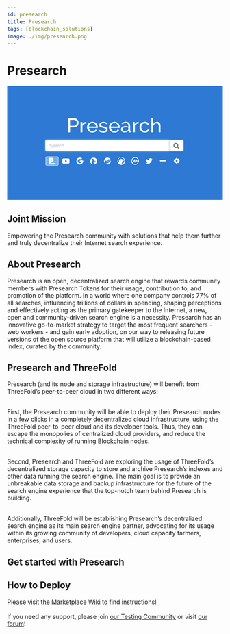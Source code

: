 ```yaml
---
id: presearch
title: Presearch
tags: [blockchain_solutions]
image: ./img/presearch.png
---
```


# Presearch

![](./img/presearch1.png)

## Joint Mission

Empowering the Presearch community with solutions that help them further and truly decentralize their Internet search experience. 

## About Presearch 

Presearch is an open, decentralized search engine that rewards community members with Presearch Tokens for their usage, contribution to, and promotion of the platform. In a world where one company controls 77% of all searches, influencing trillions of dollars in spending, shaping perceptions and effectively acting as the primary gatekeeper to the Internet, a new, open and community-driven search engine is a necessity. Presearch has an innovative go-to-market strategy to target the most frequent searchers - web workers - and gain early adoption, on our way to releasing future versions of the open source platform that will utilize a blockchain-based index, curated by the community.

## Presearch and ThreeFold

Presearch (and its node and storage infrastructure) will benefit from ThreeFold’s peer-to-peer cloud in two different ways:
<br/>
<br/>

First, the Presearch community will be able to deploy their Presearch nodes in a few clicks in a completely decentralized cloud infrastructure, using the ThreeFold peer-to-peer cloud and its developer tools. Thus, they can escape the monopolies of centralized cloud providers, and reduce the technical complexity of running Blockchain nodes.
<br/>
<br/>

Second, Presearch and ThreeFold are exploring the usage of ThreeFold’s decentralized storage capacity to store and archive Presearch’s indexes and other data running the search engine. The main goal is to provide an unbreakable data storage and backup infrastructure for the future of the search engine experience that the top-notch team behind Presearch is building.
<br/>
<br/>

Additionally, ThreeFold will be establishing Presearch’s decentralized search engine as its main search engine partner, advocating for its usage within its growing community of developers, cloud capacity farmers, enterprises, and users.

## Get started with Presearch

## How to Deploy

Please visit [the Marketplace Wiki](https://new.threefold.io/info/cloud#/cloud__evdc_marketplace) to find instructions!
<br/>
<br/>
If you need any support, please join [our Testing Community](https://bit.ly/tftesting) or visit [our forum](https://forum.threefold.io)!